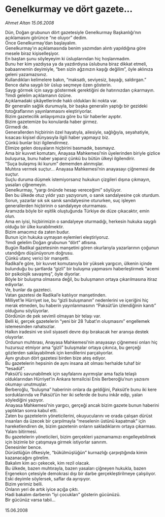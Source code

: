 # Genelkurmay ve dört gazete...

*Ahmet Altan 15.06.2008*

<div class="taraf_structure_2col_1zq">
<div class="margen_n">



 <p>Dün, Doğan grubunun dört gazetesiyle Genelkurmay Başkanlığı’nın açıklamasını görünce “ne oluyor” dedim.<br/>
Önce Genelkurmay’dan başlayalım.<br/>
Genelkurmay’ın açıklamasında benim yazımdan alıntı yapıldığına göre mesele biraz kişiselleşiyor.<br/>
En baştan şunu söyleyeyim ki üsluplarından hiç hoşlanmadım.<br/>
Bunu her kim yazdıysa ya da yazdırdıysa üslubuna biraz dikkat etmeli, babaannemin deyimiyle, “ben sizin ağzınızın kaşığı değilim”, öyle aklınıza geleni yazamazsınız.<br/>
Kullandıkları kelimelere bakın, “maksatlı, seviyesiz, bayağı, saldırgan.”<br/>
Bence daha saygılı bir üslup seçmeye özen gösterin.<br/>
Saygı görmek için saygı göstermek gerektiğini de hatırınızdan çıkarmayın.<br/>
?imdi gelelim açıklamanın özüne.<br/>
Açıklamadaki şikâyetlerinde haklı oldukları iki nokta var.<br/>
Bir generalin sağlık durumuyla, bir başka generalin yaptığı bir gezideki fotoğraflarının yayınlanmasını eleştiriyorlar.<br/>
Bizim gazetecilik anlayışımıza göre bu tür haberler ayıptır.<br/>
Bizim gazetemize bu konularda haber girmez.<br/>
Girmedi de.<br/>
Generallerden hiçbirinin özel hayatıyla, ailesiyle, sağlığıyla, seyahatiyle, kısacası kişisel dünyasıyla ilgili haber yapmayız biz.<br/>
Çünkü bunlar bizi ilgilendirmez.<br/>
Elimize gelen dosyaların hiçbirini basmadık, basmayız.<br/>
Ama bir kuvvet komutanı, Anayasa Mahkemesi’nin üyelerinden biriyle gizlice buluşursa, bunu haber yaparız çünkü bu bütün ülkeyi ilgilendirir.<br/>
“Suça bulaşmış iki kurum” dememden alınmışlar.<br/>
Muhtıra vermek suçtur... Anayasa Mahkemesi’nin anayasayı çiğnemesi de suçtur.<br/>
Suçlu duruma düşmek istemiyorsanız hukukun çizgileri dışına çıkmayın, yasaları çiğnemeyin.<br/>
Genelkurmay, “yargı önünde hesap vereceğimi” söylüyor.<br/>
Ben bu ülkede otuz yıldır yazı yazıyorum, o sanık sandalyesine çok oturdum.<br/>
Sorun, yazarlar sık sık sanık sandalyesine otururken, suç işleyen generallerden hiçbirinin o sandalyeye oturmaması.<br/>
Aramızda böyle bir eşitlik oluştuğunda Türkiye de düze çıkacaktır, emin olun.<br/>
Ama en iyisi, hiçbirimizin o sandalyeye oturmadığı, herkesin hukuka saygılı olduğu bir ülke kurabilmektir.<br/>
Bizim amacımız da zaten budur.<br/>
Bunun için hukuka uymayan eylemleri eleştiriyoruz.<br/>
?imdi gelelim Doğan grubunun “dört” atlısına.<br/>
Bugün Radikal gazetesinin manşetini gören okurlarıyla yazarlarının çoğunun utandığını düşünüyorum doğrusu.<br/>
Çünkü utanç verici bir manşetti.<br/>
Radikal’e göre, bir kuvvet komutanıyla bir yüksek yargıcın, ülkenin içinde bulunduğu bu şartlarda “gizli” bir buluşma yapmasını haberleştirmek “acemi bir psikolojik savaşmış”, öyle diyorlar.<br/>
Böyle bir buluşma olmasına değil, bu buluşmanın ortaya çıkarılmasına itiraz ediyorlar.<br/>
Ve, bunlar da gazeteci.<br/>
Vatan gazetesi de Radikal’e katılıyor manşetinden.<br/>
Milliyet’le Hürriyet ise, bu “gizli buluşmanın” nedenlerini ve içeriğini hiç merak etmeden, bu haberin yayınlanmasının “Paksüt’ün izlendiğinin kanıtı” olduğunu söylüyorlar.<br/>
Dördünün de pek sevimli olmayan bir telaşı var.<br/>
Belli ki, gerçek gazetelerin “yeni bir 28 ?ubat’ın oluşmasını” engellemek istemesinden rahatsızlar.<br/>
Halkın iradesini ve sivil siyaseti devre dışı bırakacak her aranışa destek oluyorlar.<br/>
Ordunun muhtırası, Anayasa Mahkemesi’nin anayasayı çiğnemesi onları hiç huzursuz etmiyor ama “gizli” buluşmalar ortaya çıkınca, bu gerçeği gözlerden saklayabilmek için kendilerini parçalıyorlar.<br/>
Aynı grubun dört gazetesi birden bize ateş ediyor.<br/>
Bu gazetelerin hepsinin de aynı insana ait olması herhalde tuhaf bir “tesadüf”.<br/>
Paksüt’ü savunabilmek için sayfalarını ayırmışlar ama fazla telaşlı olduklarından Hürriyet’in Ankara temsilcisi Enis Berberoğlu’nun yazısını okumayı unutmuşlar.<br/>
Berberoğlu, “buluşma” haberinin onlara da geldiğini, Paksüt’e bunu iki kere sorduklarında ve Paksüt’ün her iki seferde de bunu inkâr edip, yalan söylediğini yazıyor.<br/>
Anayasa Mahkemesi’nin yargıcı, gerçeği ancak bizim gazete bunun haberini yaptıktan sonra kabul etti.<br/>
Zaten bu gazetelerin yöneticilerini, okuyucularını ve orada çalışan dürüst insanları da üzecek bir çarpılmayla “meselenin üstünü kapatmak” için hareketlendiren de, bizim gazetenin onların sakladıklarını ortaya çıkarması.<br/>
Yalanı bitirmesi.<br/>
Bu gazetelerin yöneticileri, bizim gerçekleri yazmamamızı engelleyebilmek için bizimle bir çatışmaya girmek istiyorlar sanırım.<br/>
Denesinler bence.<br/>
Dürüstlüğün öfkesiyle, “bükülmüşlüğün” kurnazlığı çarpıştığında kimin kazanacağını görelim.<br/>
Bakalım kim acı çekecek, kim rezil olacak.<br/>
Bu ülkede, bazen muhtırayla, bazen yasaları çiğneyen hukukla, bazen Ergenekon çetesiyle demokrasi dışı bir darbe gerçekleştirilmeye çalışılıyor.<br/>
Eski deyimle söylersek, saflar da ayrışıyor.<br/>
Bizim yerimiz belli.<br/>
Onların yeri de artık iyice açığa çıktı.<br/>
Hadi bakalım darbenin “iyi çocukları” gösterin gücünüzü.<br/>
Bir gücünüz varsa tabii...<br/>
<br/>
15.06.2008</p>
<br/>
<br/>
<br/>



<br/>


<div id="taraf_not">
</div>

</div>


</div>
